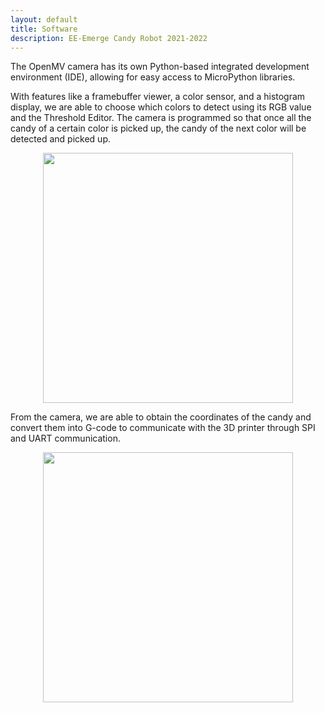 ```yaml
---
layout: default
title: Software
description: EE-Emerge Candy Robot 2021-2022
---
```


The OpenMV camera has its own Python-based integrated development environment (IDE), allowing for easy access to MicroPython libraries.

With features like a framebuffer viewer, a color sensor, and a histogram display, we are able to choose which colors to detect using its RGB value and the Threshold Editor. The camera is programmed so that once all the candy of a certain color is picked up, the candy of the next color will be detected and picked up.


<p align="center">
  <img 
    width="400"
    src="{{site.baseurl}}/assets/css/threshold.png"
  >
</p>

From the camera, we are able to obtain the coordinates of the candy and convert them into G-code to communicate with the 3D printer through SPI and UART communication.


<p align="center">
  <img 
    width="400"
    src="{{site.baseurl}}/assets/css/code.png"
  >
</p>


